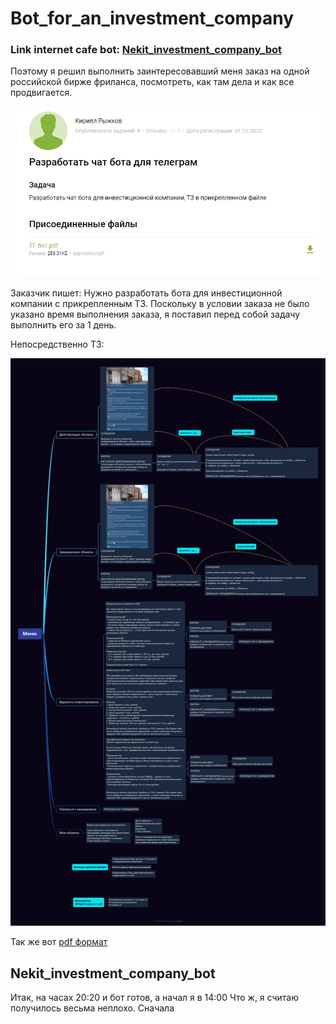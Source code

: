 # Bot_for_an_investment_company
### Link internet cafe bot: [Nekit_investment_company_bot](http://t.me/Nekit_investment_company_bot)

Поэтому я решил выполнить заинтересовавший меня заказ на одной российской бирже фриланса, посмотреть, как там дела и как все продвигается.

![order](order.png)

Заказчик пишет: Нужно разработать бота для инвестиционной компании с прикрепленным ТЗ.
Поскольку в условии заказа не было указано время выполнения заказа, я поставил перед собой задачу выполнить его за 1 день.

Непосредственно ТЗ:

![TS](TS_on_the_bot.jpg)

Так же вот [pdf формат](TS_on_the_bot.pdf)

## Nekit_investment_company_bot

Итак, на часах 20:20 и бот готов, а начал я в 14:00
Что ж, я считаю получилось весьма неплохо. Сначала